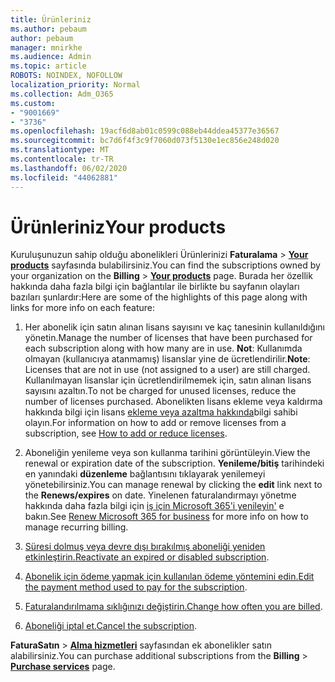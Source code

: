 ```yaml
---
title: Ürünleriniz
ms.author: pebaum
author: pebaum
manager: mnirkhe
ms.audience: Admin
ms.topic: article
ROBOTS: NOINDEX, NOFOLLOW
localization_priority: Normal
ms.collection: Adm_O365
ms.custom:
- "9001669"
- "3736"
ms.openlocfilehash: 19acf6d8ab01c0599c088eb44ddea45377e36567
ms.sourcegitcommit: bc7d6f4f3c9f7060d073f5130e1ec856e248d020
ms.translationtype: MT
ms.contentlocale: tr-TR
ms.lasthandoff: 06/02/2020
ms.locfileid: "44062881"
---
```

# <a name="your-products"></a><span data-ttu-id="1deb8-102">Ürünleriniz</span><span class="sxs-lookup"><span data-stu-id="1deb8-102">Your products</span></span>

<span data-ttu-id="1deb8-103">Kuruluşunuzun sahip olduğu abonelikleri Ürünlerinizi **Faturalama**  >  **[Your products](https://go.microsoft.com/fwlink/p/?linkid=842054)** sayfasında bulabilirsiniz.</span><span class="sxs-lookup"><span data-stu-id="1deb8-103">You can find the subscriptions owned by your organization on the **Billing** > **[Your products](https://go.microsoft.com/fwlink/p/?linkid=842054)** page.</span></span> <span data-ttu-id="1deb8-104">Burada her özellik hakkında daha fazla bilgi için bağlantılar ile birlikte bu sayfanın olayları bazıları şunlardır:</span><span class="sxs-lookup"><span data-stu-id="1deb8-104">Here are some of the highlights of this page along with links for more info on each feature:</span></span>

1. <span data-ttu-id="1deb8-105">Her abonelik için satın alınan lisans sayısını ve kaç tanesinin kullanıldığını yönetin.</span><span class="sxs-lookup"><span data-stu-id="1deb8-105">Manage the number of licenses that have been purchased for each subscription along with how many are in use.</span></span>  <span data-ttu-id="1deb8-106">**Not**: Kullanımda olmayan (kullanıcıya atanmamış) lisanslar yine de ücretlendirilir.</span><span class="sxs-lookup"><span data-stu-id="1deb8-106">**Note**: Licenses that are not in use (not assigned to a user) are still charged.</span></span>  <span data-ttu-id="1deb8-107">Kullanılmayan lisanslar için ücretlendirilmemek için, satın alınan lisans sayısını azaltın.</span><span class="sxs-lookup"><span data-stu-id="1deb8-107">To not be charged for unused licenses, reduce the number of licenses purchased.</span></span> <span data-ttu-id="1deb8-108">Abonelikten lisans ekleme veya kaldırma hakkında bilgi için lisans [ekleme veya azaltma hakkında](https://docs.microsoft.com/alchemyinsights/how-to-add-or-reduce-licenses)bilgi sahibi olayın.</span><span class="sxs-lookup"><span data-stu-id="1deb8-108">For information on how to add or remove licenses from a subscription, see [How to add or reduce licenses](https://docs.microsoft.com/alchemyinsights/how-to-add-or-reduce-licenses).</span></span>

2. <span data-ttu-id="1deb8-109">Aboneliğin yenileme veya son kullanma tarihini görüntüleyin.</span><span class="sxs-lookup"><span data-stu-id="1deb8-109">View the renewal or expiration date of the subscription.</span></span>  <span data-ttu-id="1deb8-110">**Yenileme/bitiş** tarihindeki en yanındaki **düzenleme** bağlantısını tıklayarak yenilemeyi yönetebilirsiniz.</span><span class="sxs-lookup"><span data-stu-id="1deb8-110">You can manage renewal by clicking the **edit** link next to the **Renews/expires** on date.</span></span>  <span data-ttu-id="1deb8-111">Yinelenen faturalandırmayı yönetme hakkında daha fazla bilgi için [iş için Microsoft 365'i yenileyin'](https://go.microsoft.com/fwlink/?linkid=2119216) e bakın.</span><span class="sxs-lookup"><span data-stu-id="1deb8-111">See [Renew Microsoft 365 for business](https://go.microsoft.com/fwlink/?linkid=2119216) for more info on how to manage recurring billing.</span></span>

3. <span data-ttu-id="1deb8-112">[Süresi dolmuş veya devre dışı bırakılmış aboneliği yeniden etkinleştirin.](https://go.microsoft.com/fwlink/?linkid=2117519)</span><span class="sxs-lookup"><span data-stu-id="1deb8-112">[Reactivate an expired or disabled subscription](https://go.microsoft.com/fwlink/?linkid=2117519).</span></span>

4. <span data-ttu-id="1deb8-113">[Abonelik için ödeme yapmak için kullanılan ödeme yöntemini edin.](https://go.microsoft.com/fwlink/?linkid=2117167)</span><span class="sxs-lookup"><span data-stu-id="1deb8-113">[Edit the payment method used to pay for the subscription](https://go.microsoft.com/fwlink/?linkid=2117167).</span></span>

5. <span data-ttu-id="1deb8-114">[Faturalandırılmama sıklığınızı değiştirin.](https://go.microsoft.com/fwlink/?linkid=2119112)</span><span class="sxs-lookup"><span data-stu-id="1deb8-114">[Change how often you are billed](https://go.microsoft.com/fwlink/?linkid=2119112).</span></span>

6. <span data-ttu-id="1deb8-115">[Aboneliği iptal et.](https://go.microsoft.com/fwlink/?linkid=2119113)</span><span class="sxs-lookup"><span data-stu-id="1deb8-115">[Cancel the subscription](https://go.microsoft.com/fwlink/?linkid=2119113).</span></span>

<span data-ttu-id="1deb8-116">**FaturaSatın**  >  [**Alma hizmetleri**](https://go.microsoft.com/fwlink/p/?linkid=868433) sayfasından ek abonelikler satın alabilirsiniz.</span><span class="sxs-lookup"><span data-stu-id="1deb8-116">You can purchase additional subscriptions from the **Billing** > [**Purchase services**](https://go.microsoft.com/fwlink/p/?linkid=868433) page.</span></span>
